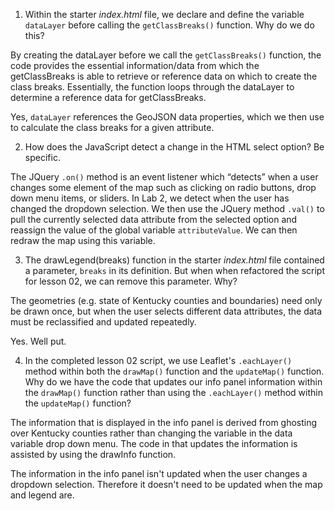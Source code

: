 1.	Within the starter *index.html* file, we declare and define the variable `dataLayer` before calling the `getClassBreaks()` function. Why do we do this?

By creating the dataLayer before we call the `getClassBreaks()` function, the code provides the essential information/data from which the getClassBreaks is able to retrieve or reference data on which to create the class breaks. Essentially, the function loops through the dataLayer to determine a reference data for getClassBreaks. 

Yes, `dataLayer` references the GeoJSON data properties, which we then use to calculate the class breaks for a given attribute.

2.	How does the JavaScript detect a change in the HTML select option? Be specific.

The JQuery `.on()` method is an event listener which “detects” when a user changes some element of the map such as clicking on radio buttons, drop down menu items, or sliders. In Lab 2, we detect when the user has changed the dropdown selection. We then use the JQuery method `.val()` to pull the currently selected data attribute from the selected option and reassign the value of the global variable `attributeValue`. We can then redraw the map using this variable.

3.	The drawLegend(breaks) function in the starter *index.html* file contained a parameter, `breaks` in its definition. But when when refactored the script for lesson 02, we can remove this parameter. Why? 

The geometries (e.g. state of Kentucky counties and boundaries) need only be drawn once, but when the user selects different data attributes, the data must be reclassified and updated repeatedly.

Yes. Well put.

4.	In the completed lesson 02 script, we use Leaflet's `.eachLayer()` method within both the `drawMap()` function and the `updateMap()` function. Why do we have the code that updates our info panel information within the `drawMap()` function rather than using the `.eachLayer()` method within the `updateMap()` function?

The information that is displayed in the info panel is derived from ghosting over Kentucky counties rather than changing the variable in the data variable drop down menu. The code in that updates the information is assisted by using the drawInfo function.

The information in the info panel isn't updated when the user changes a dropdown selection. Therefore it doesn't need to be updated when the map and legend are.
